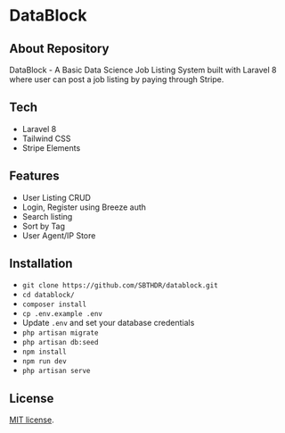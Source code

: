 # DataBlock


## About Repository

DataBlock - A Basic Data Science Job Listing System built with Laravel 8 where user can post a job listing by paying through Stripe. 


## Tech 

- Laravel 8
- Tailwind CSS
- Stripe Elements


## Features

- User Listing CRUD
- Login, Register using Breeze auth
- Search listing
- Sort by Tag
- User Agent/IP Store


## Installation

- `git clone https://github.com/SBTHDR/datablock.git`
- `cd datablock/`
- `composer install`
- `cp .env.example .env`
- Update `.env` and set your database credentials
- `php artisan migrate`
- `php artisan db:seed`
- `npm install`
- `npm run dev`
- `php artisan serve`


## License

[MIT license](https://opensource.org/licenses/MIT).